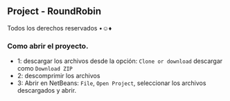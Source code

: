 ## Project - RoundRobin
Todos los derechos reservados •☺♦

### Como abrir el proyecto.

- 1: descargar los archivos desde la opción:  ```Clone or download``` descargar como ``` Download ZIP ``` 
- 2: descomprimir los archivos
- 3: Abrir en NetBeans: ```File```, ```Open Project```, seleccionar los archivos descargados y abrir.
 